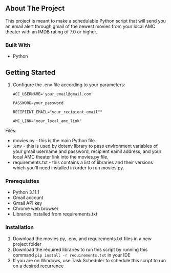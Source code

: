 <!-- ABOUT THE PROJECT -->
## About The Project

This project is meant to make a schedulable Python script that will send you an email alert through gmail of the newest movies from your local AMC theater with an IMDB rating of 7.0 or higher.

### Built With

* Python

<!-- GETTING STARTED -->
## Getting Started

1. Configure the .env file according to your parameters:

    ```ACC_USERNAME='your_email@gmail.com'```

    ```PASSWORD=your_password```

    ```RECIPIENT_EMAIL="your_recipient_email""```

    ```AMC_LINK="your_local_amc_link"```

Files:
* movies.py - this is the main Python file.
* .env - this is used by dotenv library to pass environment variables of your gmail username and password, recipient eamil address, and your local AMC theater link into the movies.py file.
* requirements.txt - this contains a list of libraries and their versions which you'll need installed in order to run movies.py.

### Prerequisites

* Python 3.11.1
* Gmail account
* Gmail API key
* Chrome web browser
* Libraries installed from requirements.txt

### Installation

1. Download the movies.py, .env, and requirements.txt files in a new project folder
2. Download the required libraries to run this script by running this command ```pip install -r requirements.txt``` in your IDE
3. If you are on Windows, use Task Scheduler to schedule this script to run on a desired recurrence